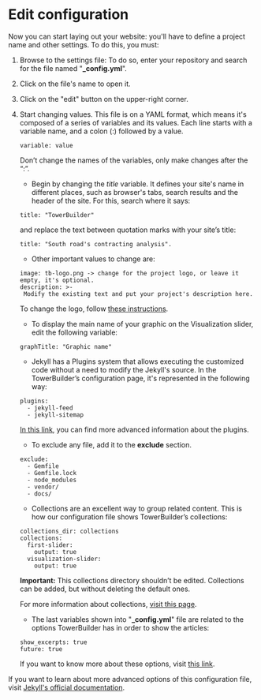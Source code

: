 # Edit configuration

Now you can start laying out your website: you'll have to define a project name and other settings. To do this, you must:

1. Browse to the settings file: To do so, enter your repository and search for the file named "**_config.yml**".

2. Click on the file's name to open it.

3. Click on the "edit" button on the upper-right corner.

4. Start changing values. This file is on a YAML format, which means it's composed of a series of variables and its values. Each line starts with a variable name, and a colon (:) followed by a value.

	```
	variable: value
	```

	Don’t change the names of the variables, only make changes after the “:”. 
    
    - Begin by changing the _title_ variable. It defines your site's name in different places, such as browser's tabs, search results and the header of the site. For this, search where it says:
	
	```
    title: "TowerBuilder" 
	```
    and replace the text between quotation marks with your site’s title:
	```
    title: "South road's contracting analysis".
	```

	- Other important values to change are: 

	```
    image: tb-logo.png -> change for the project logo, or leave it empty, it's optional.
    description: >- 
  	 Modify the existing text and put your project's description here. 
	```

	  To change the logo, follow [these instructions](https://towerbuilder.readthedocs.io/en/latest/C2/Seccion3.html#cambiar-el-logo).

	- To display the main name of your graphic on the Visualization slider, edit the following variable: 

	```
    graphTitle: "Graphic name"
	```

	- Jekyll has a Plugins system that allows executing the customized code without a need to modify the Jekyll's source. In the TowerBuilder’s configuration page, it's represented in the following way:
	```
	plugins:
  	  - jekyll-feed
  	  - jekyll-sitemap
	```

	[In this link](https://jekyllrb.com/docs/plugins/), you can find more advanced information about the plugins.

	- To exclude any file, add it to the **exclude** section.
	```
    exclude:
      - Gemfile
      - Gemfile.lock
      - node_modules
      - vendor/
      - docs/
	```

	- Collections are an excellent way to group related content. This is how our configuration file shows TowerBuilder’s collections:
	```
    collections_dir: collections
    collections:
      first-slider:
        output: true
      visualization-slider:
        output: true
	```

	**Important:** This collections directory shouldn’t be edited. Collections can be added, but without deleting the default ones.

	For more information about collections, [visit this page](https://jekyllrb.com/docs/collections/).

	- The last variables shown into "**_config.yml**" file are related to the options TowerBuilder has in order to show the articles:
	```
    show_excerpts: true
	future: true
	```
	
	If you want to know more about these options, visit [this link](https://jekyllrb.com/docs/posts/).

If you want to learn about more advanced options of this configuration file, visit [Jekyll's official documentation](https://jekyllrb.com/docs/configuration/options/).
